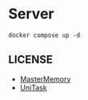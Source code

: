 # Server

```
docker compose up -d
```

## LICENSE
- [MasterMemory](https://github.com/Cysharp/MasterMemory/blob/master/LICENSE)
- [UniTask](https://github.com/Cysharp/UniTask/blob/master/LICENSE)
